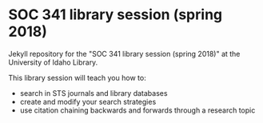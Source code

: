 # SOC 341 library session (spring 2018)

Jekyll repository for the "SOC 341 library session (spring 2018)" at the University of Idaho Library.

<link to repository>

This library session will teach you how to:
- search in STS journals and library databases
- create and modify your search strategies
- use citation chaining backwards and forwards through a research topic
